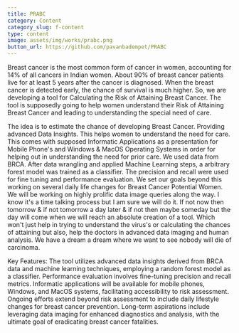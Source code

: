 ```yaml
---
title: PRABC
category: Content
category_slug: f-content
type: content
image: assets/img/works/prabc.png
button_url: https://github.com/pavanbadempet/PRABC
---
```


Breast cancer is the most common form of cancer in women, accounting for 14% of all cancers in Indian women. About 90% of breast cancer patients live for at least 5 years after the cancer is diagnosed. When the breast cancer is detected early, the chance of survival is much higher. So, we are developing a tool for Calculating the Risk of Attaining Breast Cancer. The tool is supposedly going to help women understand their Risk of Attaining Breast Cancer and leading to understanding the special need of care.

The idea is to estimate the chance of developing Breast Cancer. Providing advanced Data Insights. This helps women to understand the need for care. This comes with supposed Informatic Applications as a presentation for Mobile Phone's and Windows & MacOS Operating Systems in order for helping out in understanding the need for prior care. We used data from BRCA. After data wrangling and applied Machine Learning steps, a arbitrary forest model was trained as a classifier. The precision and recall were used for fine tuning and performance evaluation. We set our goals beyond this working on several daily life changes for Breast Cancer Potential Women. We will be working on highly prolific data image queries along the way. I know it's a time talking process but I am sure we will do it. If not now then tomorrow & if not tomorrow a day later & if not then maybe someday but the day will come when we will reach an absolute creation of a tool. Which won't just help in trying to understand the virus's or calculating the chances of attaining but also, help the doctors in advanced data imaging and human analysis. We have a dream a dream where we want to see nobody will die of carcinoma.

Key Features:
The tool utilizes advanced data insights derived from BRCA data and machine learning techniques, employing a random forest model as a classifier.
Performance evaluation involves fine-tuning precision and recall metrics.
Informatic applications will be available for mobile phones, Windows, and MacOS systems, facilitating accessibility to risk assessment.
Ongoing efforts extend beyond risk assessment to include daily lifestyle changes for breast cancer prevention.
Long-term aspirations include leveraging data imaging for enhanced diagnostics and analysis, with the ultimate goal of eradicating breast cancer fatalities.